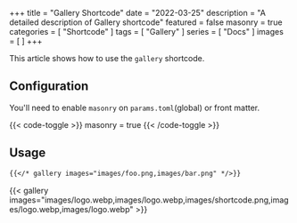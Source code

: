 +++
title = "Gallery Shortcode"
date = "2022-03-25"
description = "A detailed description of Gallery shortcode"
featured = false
masonry = true
categories = [
  "Shortcode"
]
tags = [
  "Gallery"
]
series = [
  "Docs"
]
images = [
]
+++

This article shows how to use the `gallery` shortcode.

<!--more-->

## Configuration

You'll need to enable `masonry` on `params.toml`(global) or front matter.

{{< code-toggle >}}
masonry = true
{{< /code-toggle >}}

## Usage

```markdown
{{</* gallery images="images/foo.png,images/bar.png" */>}}
```

{{< gallery images="images/logo.webp,images/logo.webp,images/shortcode.png,images/logo.webp,images/logo.webp" >}}

